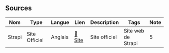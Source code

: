 ## Sources

Nom | Type | Langue | Lien | Description | Tags | Note
 --- | --- | --- | --- | --- | --- | --- 
Strapi|Site Officiel|Anglais|[:link: Site](strapi.io)|Site officiel|Site web de Strapi|5